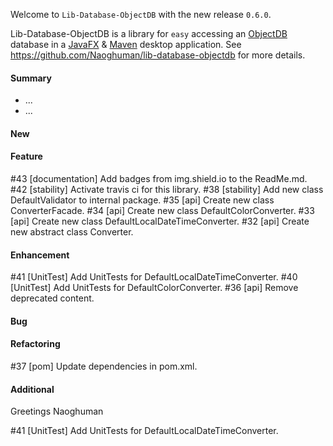 Welcome to `Lib-Database-ObjectDB` with the new release `0.6.0`.

Lib-Database-ObjectDB is a library for `easy` accessing an [ObjectDB] database in 
a [JavaFX] &amp; [Maven] desktop application. See https://github.com/Naoghuman/lib-database-objectdb 
for more details.


#### Summary
* ...
* ...



#### New



#### Feature
#43 [documentation] Add badges from img.shield.io to the ReadMe.md.
#42 [stability] Activate travis ci for this library.
#38 [stability] Add new class DefaultValidator to internal package.
#35 [api] Create new class ConverterFacade.
#34 [api] Create new class DefaultColorConverter.
#33 [api] Create new class DefaultLocalDateTimeConverter.
#32 [api] Create new abstract class Converter<T>.



#### Enhancement
#41 [UnitTest] Add UnitTests for DefaultLocalDateTimeConverter.
#40 [UnitTest] Add UnitTests for DefaultColorConverter.
#36 [api] Remove deprecated content.



#### Bug



#### Refactoring
#37 [pom] Update dependencies in pom.xml.



#### Additional



Greetings
Naoghuman



[//]: # (Issues which will be integrated in this release)
#41 [UnitTest] Add UnitTests for DefaultLocalDateTimeConverter.



[//]: # (Links)
[JavaFX]:http://docs.oracle.com/javase/8/javase-clienttechnologies.htm
[Maven]:http://maven.apache.org/
[ObjectDB]:http://www.objectdb.com/
